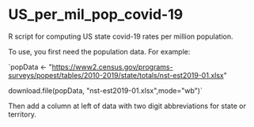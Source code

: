 # US_per_mil_pop_covid-19
R script for computing US state covid-19 rates per million population.

To use, you first need the population data. For example:

`popData <- "https://www2.census.gov/programs-surveys/popest/tables/2010-2019/state/totals/nst-est2019-01.xlsx"

download.file(popData, "nst-est2019-01.xlsx",mode="wb")`

Then add a column at left of data with two digit abbreviations for state or territory.
